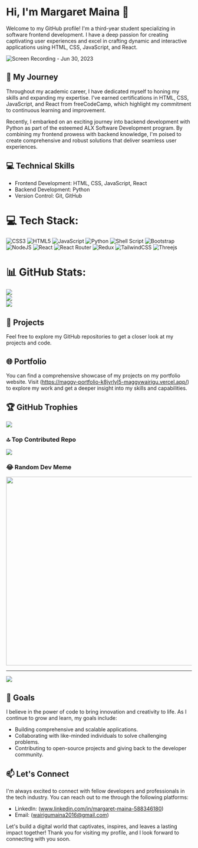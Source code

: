# Hi, I'm Margaret Maina 👋

Welcome to my GitHub profile! I'm a third-year student specializing in software frontend development. I have a deep passion for creating captivating user experiences and excel in crafting dynamic and interactive applications using HTML, CSS, JavaScript, and React.

![Screen Recording - Jun 30, 2023](https://github.com/maggywairigu/maggywairigu/assets/68754799/bb79f44f-4150-48be-bdd3-4372fcc2e3d4)

## 🚀 My Journey

Throughout my academic career, I have dedicated myself to honing my skills and expanding my expertise. I've earned certifications in HTML, CSS, JavaScript, and React from freeCodeCamp, which highlight my commitment to continuous learning and improvement.

Recently, I embarked on an exciting journey into backend development with Python as part of the esteemed ALX Software Development program. By combining my frontend prowess with backend knowledge, I'm poised to create comprehensive and robust solutions that deliver seamless user experiences.

## 💻 Technical Skills

- Frontend Development: HTML, CSS, JavaScript, React
- Backend Development: Python
- Version Control: Git, GitHub

# 💻 Tech Stack:
![CSS3](https://img.shields.io/badge/css3-%231572B6.svg?style=for-the-badge&logo=css3&logoColor=white) ![HTML5](https://img.shields.io/badge/html5-%23E34F26.svg?style=for-the-badge&logo=html5&logoColor=white) ![JavaScript](https://img.shields.io/badge/javascript-%23323330.svg?style=for-the-badge&logo=javascript&logoColor=%23F7DF1E) ![Python](https://img.shields.io/badge/python-3670A0?style=for-the-badge&logo=python&logoColor=ffdd54) ![Shell Script](https://img.shields.io/badge/shell_script-%23121011.svg?style=for-the-badge&logo=gnu-bash&logoColor=white) ![Bootstrap](https://img.shields.io/badge/bootstrap-%23563D7C.svg?style=for-the-badge&logo=bootstrap&logoColor=white) ![NodeJS](https://img.shields.io/badge/node.js-6DA55F?style=for-the-badge&logo=node.js&logoColor=white) ![React](https://img.shields.io/badge/react-%2320232a.svg?style=for-the-badge&logo=react&logoColor=%2361DAFB) ![React Router](https://img.shields.io/badge/React_Router-CA4245?style=for-the-badge&logo=react-router&logoColor=white) ![Redux](https://img.shields.io/badge/redux-%23593d88.svg?style=for-the-badge&logo=redux&logoColor=white) ![TailwindCSS](https://img.shields.io/badge/tailwindcss-%2338B2AC.svg?style=for-the-badge&logo=tailwind-css&logoColor=white) ![Threejs](https://img.shields.io/badge/threejs-black?style=for-the-badge&logo=three.js&logoColor=white)

# 📊 GitHub Stats:
![](https://github-readme-stats.vercel.app/api?username=maggywairigu&theme=dark&hide_border=false&include_all_commits=false&count_private=false)<br/>
![](https://github-readme-streak-stats.herokuapp.com/?user=maggywairigu&theme=dark&hide_border=false)<br/>
![](https://github-readme-stats.vercel.app/api/top-langs/?username=maggywairigu&theme=dark&hide_border=false&include_all_commits=false&count_private=false&layout=compact)


## 🌟 Projects

Feel free to explore my GitHub repositories to get a closer look at my projects and code.

## 🌐 Portfolio

You can find a comprehensive showcase of my projects on my portfolio website. Visit (https://maggy-portfolio-k8jyrlyl5-maggywairigu.vercel.app/) to explore my work and get a deeper insight into my skills and capabilities.

## 🏆 GitHub Trophies
![](https://github-profile-trophy.vercel.app/?username=maggywairigu&theme=radical&no-frame=false&no-bg=false&margin-w=4)

### 🔝 Top Contributed Repo
![](https://github-contributor-stats.vercel.app/api?username=maggywairigu&limit=5&theme=dark&combine_all_yearly_contributions=true)

### 😂 Random Dev Meme
<img src="https://rm.up.railway.app/" width="512px"/>

---
[![](https://visitcount.itsvg.in/api?id=maggywairigu&icon=0&color=0)](https://visitcount.itsvg.in)


## 🌱 Goals

I believe in the power of code to bring innovation and creativity to life. As I continue to grow and learn, my goals include:

- Building comprehensive and scalable applications.
- Collaborating with like-minded individuals to solve challenging problems.
- Contributing to open-source projects and giving back to the developer community.

## 📫 Let's Connect

I'm always excited to connect with fellow developers and professionals in the tech industry. You can reach out to me through the following platforms:

- LinkedIn: (www.linkedin.com/in/margaret-maina-588346180)
- Email: (wairigumaina2016@gmail.com)

Let's build a digital world that captivates, inspires, and leaves a lasting impact together! Thank you for visiting my profile, and I look forward to connecting with you soon.
